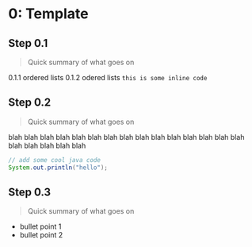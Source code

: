 # **0: Template**

## Step 0.1
> Quick summary of what goes on
>
0.1.1 ordered lists
0.1.2 odered lists 
`this is some inline code`
## Step 0.2
> Quick summary of what goes on
>
blah blah blah blah
blah blah blah blah
blah blah blah blah
blah blah blah blah
blah blah blah blah

```java
// add some cool java code
System.out.println("hello");
```

## Step 0.3
> Quick summary of what goes on
>
- bullet point 1
- bullet point 2